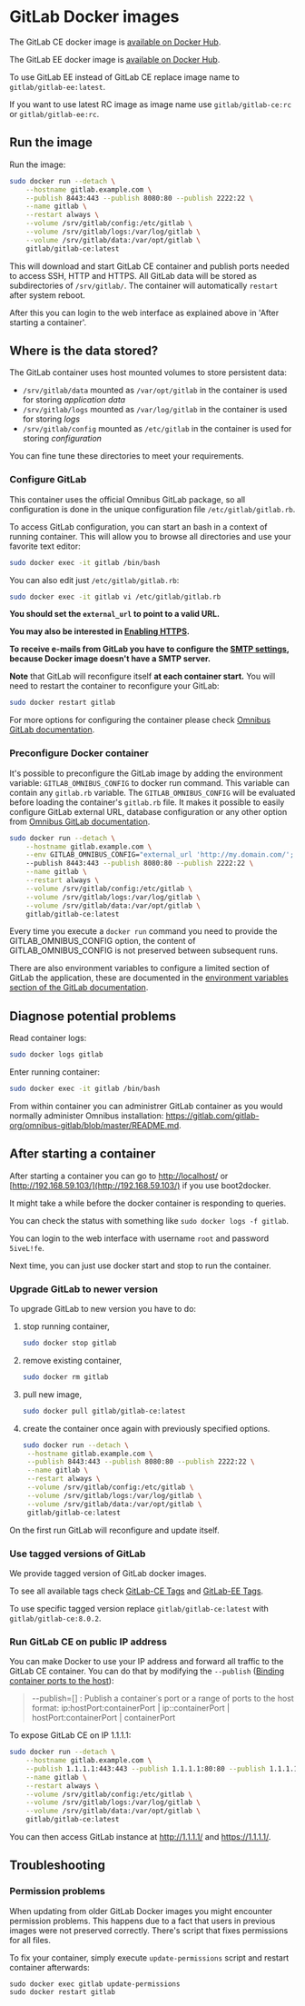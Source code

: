 # GitLab Docker images

The GitLab CE docker image is [available on Docker Hub](https://registry.hub.docker.com/u/gitlab/gitlab-ce/).

The GitLab EE docker image is [available on Docker Hub](https://registry.hub.docker.com/u/gitlab/gitlab-ee/).

To use GitLab EE instead of GitLab CE replace image name to `gitlab/gitlab-ee:latest`.

If you want to use latest RC image as image name use `gitlab/gitlab-ce:rc` or `gitlab/gitlab-ee:rc`.

## Run the image

Run the image:
```bash
sudo docker run --detach \
	--hostname gitlab.example.com \
	--publish 8443:443 --publish 8080:80 --publish 2222:22 \
	--name gitlab \
	--restart always \
	--volume /srv/gitlab/config:/etc/gitlab \
	--volume /srv/gitlab/logs:/var/log/gitlab \
	--volume /srv/gitlab/data:/var/opt/gitlab \
	gitlab/gitlab-ce:latest
```

This will download and start GitLab CE container and publish ports needed to access SSH, HTTP and HTTPS.
All GitLab data will be stored as subdirectories of `/srv/gitlab/`.
The container will automatically `restart` after system reboot.

After this you can login to the web interface as explained above in 'After starting a container'.

## Where is the data stored?

The GitLab container uses host mounted volumes to store persistent data:
- `/srv/gitlab/data` mounted as `/var/opt/gitlab` in the container is used for storing *application data*
- `/srv/gitlab/logs` mounted as `/var/log/gitlab` in the container is used for storing *logs*
- `/srv/gitlab/config` mounted as `/etc/gitlab` in the container is used for storing *configuration*

You can fine tune these directories to meet your requirements.

### Configure GitLab

This container uses the official Omnibus GitLab package, so all configuration is done in the unique configuration file `/etc/gitlab/gitlab.rb`.

To access GitLab configuration, you can start an bash in a context of running container. This will allow you to browse all directories and use your favorite text editor:
```bash
sudo docker exec -it gitlab /bin/bash
```

You can also edit just `/etc/gitlab/gitlab.rb`:
```bash
sudo docker exec -it gitlab vi /etc/gitlab/gitlab.rb
```

**You should set the `external_url` to point to a valid URL.**

**You may also be interested in [Enabling HTTPS](https://gitlab.com/gitlab-org/omnibus-gitlab/blob/master/doc/settings/nginx.md#enable-https).**

**To receive e-mails from GitLab you have to configure the [SMTP settings](https://gitlab.com/gitlab-org/omnibus-gitlab/blob/master/doc/settings/smtp.md),
because Docker image doesn't have a SMTP server.**

**Note** that GitLab will reconfigure itself **at each container start.** You will need to restart the container to reconfigure your GitLab:

```bash
sudo docker restart gitlab
```

For more options for configuring the container please check [Omnibus GitLab documentation](https://gitlab.com/gitlab-org/omnibus-gitlab/blob/master/README.md#configuration).

### Preconfigure Docker container

It's possible to preconfigure the GitLab image by adding the environment variable: `GITLAB_OMNIBUS_CONFIG` to docker run command. This variable can contain any `gitlab.rb` variable. The `GITLAB_OMNIBUS_CONFIG` will be evaluated before loading the container's `gitlab.rb` file. It makes it possible to easily configure GitLab external URL, database configuration or any other option from [Omnibus GitLab documentation](https://gitlab.com/gitlab-org/omnibus-gitlab/blob/master/README.md#configuration).

```bash
sudo docker run --detach \
	--hostname gitlab.example.com \
	--env GITLAB_OMNIBUS_CONFIG="external_url 'http://my.domain.com/'; gitlab_rails['lfs_enabled'] = true;"
	--publish 8443:443 --publish 8080:80 --publish 2222:22 \
	--name gitlab \
	--restart always \
	--volume /srv/gitlab/config:/etc/gitlab \
	--volume /srv/gitlab/logs:/var/log/gitlab \
	--volume /srv/gitlab/data:/var/opt/gitlab \
	gitlab/gitlab-ce:latest
```

Every time you execute a `docker run` command you need to provide the GITLAB_OMNIBUS_CONFIG option, the content of GITLAB_OMNIBUS_CONFIG is not preserved between subsequent runs.

There are also environment variables to configure a limited section of GitLab the application, these are documented in the [environment variables section of the GitLab documentation](http://doc.gitlab.com/ce/administration/environment_variables.html).

## Diagnose potential problems

Read container logs:
```bash
sudo docker logs gitlab
```

Enter running container:
```bash
sudo docker exec -it gitlab /bin/bash
```

From within container you can administrer GitLab container as you would normally administer Omnibus installation: https://gitlab.com/gitlab-org/omnibus-gitlab/blob/master/README.md.

## After starting a container

After starting a container you can go to [http://localhost/](http://localhost/) or [http://192.168.59.103/](http://192.168.59.103/) if you use boot2docker.

It might take a while before the docker container is responding to queries.

You can check the status with something like `sudo docker logs -f gitlab`.

You can login to the web interface with username `root` and password `5iveL!fe`.

Next time, you can just use docker start and stop to run the container.

### Upgrade GitLab to newer version

To upgrade GitLab to new version you have to do:

1. stop running container,
   ```bash
   sudo docker stop gitlab
   ```

2. remove existing container,
   ```bash
   sudo docker rm gitlab
   ```

3. pull new image,
   ```bash
   sudo docker pull gitlab/gitlab-ce:latest
   ```

4. create the container once again with previously specified options.
   ```bash
   sudo docker run --detach \
	--hostname gitlab.example.com \
	--publish 8443:443 --publish 8080:80 --publish 2222:22 \
	--name gitlab \
	--restart always \
	--volume /srv/gitlab/config:/etc/gitlab \
	--volume /srv/gitlab/logs:/var/log/gitlab \
	--volume /srv/gitlab/data:/var/opt/gitlab \
	gitlab/gitlab-ce:latest
   ```

On the first run GitLab will reconfigure and update itself.

### Use tagged versions of GitLab

We provide tagged version of GitLab docker images.

To see all available tags check [GitLab-CE Tags](https://hub.docker.com/r/gitlab/gitlab-ce/tags/) and [GitLab-EE Tags](https://hub.docker.com/r/gitlab/gitlab-ce/tags/).

To use specific tagged version replace `gitlab/gitlab-ce:latest` with `gitlab/gitlab-ce:8.0.2`.

### Run GitLab CE on public IP address

You can make Docker to use your IP address and forward all traffic to the GitLab CE container.
You can do that by modifying the `--publish` ([Binding container ports to the host](https://docs.docker.com/articles/networking/#binding-ports)):

> --publish=[] : Publish a container᾿s port or a range of ports to the host format: ip:hostPort:containerPort | ip::containerPort | hostPort:containerPort | containerPort

To expose GitLab CE on IP 1.1.1.1:

```bash
sudo docker run --detach \
	--hostname gitlab.example.com \
	--publish 1.1.1.1:443:443 --publish 1.1.1.1:80:80 --publish 1.1.1.1:22:22 \
	--name gitlab \
	--restart always \
	--volume /srv/gitlab/config:/etc/gitlab \
	--volume /srv/gitlab/logs:/var/log/gitlab \
	--volume /srv/gitlab/data:/var/opt/gitlab \
	gitlab/gitlab-ce:latest
```

You can then access GitLab instance at http://1.1.1.1/ and https://1.1.1.1/.

## Troubleshooting

### Permission problems

When updating from older GitLab Docker images you might encounter permission problems.
This happens due to a fact that users in previous images were not preserved correctly.
There's script that fixes permissions for all files.

To fix your container, simply execute `update-permissions` script and restart container afterwards:
```
sudo docker exec gitlab update-permissions
sudo docker restart gitlab
```

